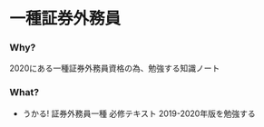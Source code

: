 # 一種証券外務員

### Why?

2020にある一種証券外務員資格の為、勉強する知識ノート

### What?

- うかる! 証券外務員一種 必修テキスト 2019-2020年版を勉強する
